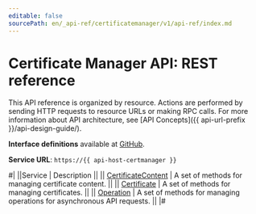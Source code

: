```yaml
---
editable: false
sourcePath: en/_api-ref/certificatemanager/v1/api-ref/index.md
---
```


# Certificate Manager API: REST reference

This API reference is organized by resource. Actions are performed by sending HTTP requests to resource URLs or making RPC calls. For more information about API architecture, see [API Concepts]({{ api-url-prefix }}/api-design-guide/).

**Interface definitions** available at [GitHub](https://github.com/yandex-cloud/cloudapi/tree/master/yandex/cloud/certificatemanager/v1).

**Service URL**: `https://{{ api-host-certmanager }}`

#|
||Service | Description ||
|| [CertificateContent](CertificateContent/index.md) | A set of methods for managing certificate content. ||
|| [Certificate](Certificate/index.md) | A set of methods for managing certificates. ||
|| [Operation](Operation/index.md) | A set of methods for managing operations for asynchronous API requests. ||
|#